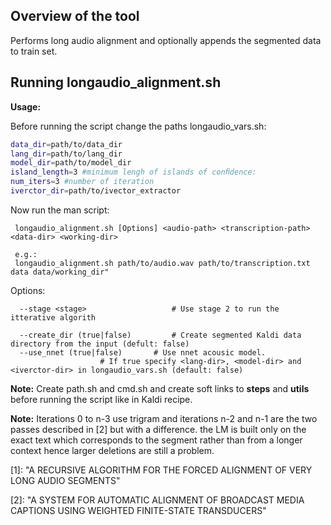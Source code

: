 <h2>Overview of the tool</h2>

Performs long audio alignment and optionally appends the segmented data to train set.


<h2>Running longaudio_alignment.sh</h2>

**Usage:**

Before running the script change the paths longaudio_vars.sh:
			
  
```bash
data_dir=path/to/data_dir
lang_dir=path/to/lang_dir
model_dir=path/to/model_dir
island_length=3 #minimum lengh of islands of conﬁdence: 
num_iters=3 #number of iteration
iverctor_dir=path/to/ivector_extractor
```


Now run the man script:
			
	 longaudio_alignment.sh [Options] <audio-path> <transcription-path> <data-dir> <working-dir>
  
     e.g.:    
	 longaudio_alignment.sh path/to/audio.wav path/to/transcription.txt data data/working_dir"
  
  Options:
  
	  --stage <stage>           		# Use stage 2 to run the itterative algorith
  
	  --create_dir (true|false) 		# Create segmented Kaldi data directory from the input (defult: false)	
	  --use_nnet (true|false)		# Use nnet acousic model.
						# If true specify <lang-dir>, <model-dir> and <iverctor-dir> in longaudio_vars.sh (default: false)

**Note:** Create path.sh and cmd.sh and create soft links to **steps** and **utils** before running the script like in Kaldi recipe.

**Note:** Iterations 0 to n-3 use trigram and iterations n-2 and n-1 are the two passes described in [2] but with a difference. the LM is built only on the exact text which corresponds to the segment rather than from a longer context hence larger deletions are still a problem.


[1]: "A RECURSIVE ALGORITHM FOR THE FORCED ALIGNMENT OF VERY LONG AUDIO SEGMENTS"

[2]: "A SYSTEM FOR AUTOMATIC ALIGNMENT OF BROADCAST MEDIA CAPTIONS USING WEIGHTED FINITE-STATE TRANSDUCERS"

